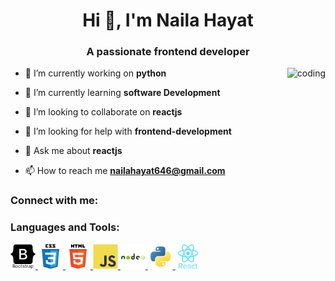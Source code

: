 <h1 align="center">Hi 👋, I'm Naila Hayat</h1>
<h3 align="center">A passionate frontend developer</h3>
<img src="https://camo.githubusercontent.com/ce44b3f848998271c133c7dcba1540cac117520be69e952e5af2831b403f063b/68747470733a2f2f632e74656e6f722e636f6d2f53353962506b543070716341414141432f70726f6772616d6d696e672e676966" align="right" alt="coding">

- 🔭 I’m currently working on **python**

- 🌱 I’m currently learning **software Development**

- 👯 I’m looking to collaborate on **reactjs**

- 🤝 I’m looking for help with **frontend-development**

- 💬 Ask me about **reactjs**

- 📫 How to reach me **nailahayat646@gmail.com**

<h3 align="left">Connect with me:</h3>
<p align="left">
</p>

<h3 align="left">Languages and Tools:</h3>
<p align="left"> <a href="https://getbootstrap.com" target="_blank" rel="noreferrer"> <img src="https://raw.githubusercontent.com/devicons/devicon/master/icons/bootstrap/bootstrap-plain-wordmark.svg" alt="bootstrap" width="40" height="40"/> </a> <a href="https://www.w3schools.com/css/" target="_blank" rel="noreferrer"> <img src="https://raw.githubusercontent.com/devicons/devicon/master/icons/css3/css3-original-wordmark.svg" alt="css3" width="40" height="40"/> </a> <a href="https://www.w3.org/html/" target="_blank" rel="noreferrer"> <img src="https://raw.githubusercontent.com/devicons/devicon/master/icons/html5/html5-original-wordmark.svg" alt="html5" width="40" height="40"/> </a> <a href="https://developer.mozilla.org/en-US/docs/Web/JavaScript" target="_blank" rel="noreferrer"> <img src="https://raw.githubusercontent.com/devicons/devicon/master/icons/javascript/javascript-original.svg" alt="javascript" width="40" height="40"/> </a> <a href="https://nodejs.org" target="_blank" rel="noreferrer"> <img src="https://raw.githubusercontent.com/devicons/devicon/master/icons/nodejs/nodejs-original-wordmark.svg" alt="nodejs" width="40" height="40"/> </a> <a href="https://www.python.org" target="_blank" rel="noreferrer"> <img src="https://raw.githubusercontent.com/devicons/devicon/master/icons/python/python-original.svg" alt="python" width="40" height="40"/> </a> <a href="https://reactjs.org/" target="_blank" rel="noreferrer"> <img src="https://raw.githubusercontent.com/devicons/devicon/master/icons/react/react-original-wordmark.svg" alt="react" width="40" height="40"/> </a> </p>
